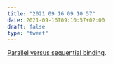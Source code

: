 ```yaml
---
title: "2021 09 16 09 10 57"
date: 2021-09-16T09:10:57+02:00
draft: false
type: "tweet"
---
```

[Parallel versus sequential binding](http://feedproxy.google.com/~r/TheEndeavour/~3/HARUlzCDYD4/).
